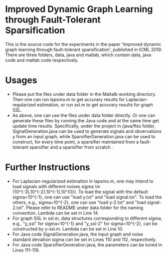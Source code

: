 # Improved Dynamic Graph Learning through Fault-Tolerant Sparsification


This is the source code for the experiments in the paper 'Improved dynamic graph learning through fault-tolerant sparsification', published in ICML 2019. There are three folders, data, java and matlab, which contain data, java code and matlab code respectively.

# Usages

  - Please put the files under data folder in the Maltalb working directory. Then one can run lapsmo.m to get accurary results for Laplacian-regularized estimation, or run ssl.m to get accurary results for graph SSL.
  - As above, one can use the files under data folder directly. Or one can generate these files by running the Java code and at the same time get update time results. Specifically, under the project in /java/ftss folder, SignalGeneration.java can be used to generate signals and obvervations y from an input graph, while SparsifierGeneration.java can be used to construct, for every time point, a sparsifier maintained from a fault-tolerant sparsifier and a sparisifier from scratch .

# Further Instructions

  - For Laplacian-regularized estimation in lapsmo.m, one may intend to load signals with different noises sigma \in \{10^{-3},10^{-2},10^{-1},10^{0}\}. To load the signal with the default sigma=10^{-1}, one can use "load y.txt" and "load signal.txt". To load the others, e.g., sigma=10^{-2}, one can use "load y-2.txt" and "load signal-2.txt". Please refer to README under data folder for the naming convention. Lambda can be set in Line 14.
  - For graph SSL in ssl.m, data structures corresponding to different sigma, e.g., "y_ssl" for sigma=10^{-1} and "y_ssl-2" for sigma=10^{-2}, can be constructed by y-ssl.m. Lambda can be set in Line 10.
  - For Java code SignalGeneration.java, the input graph and noise standard deviation sigma can be set in Lines 110 and 112, respectively.
  - For Java code SparsifierGeneration.java, the parameters can be tuned in Lines 111-119.

